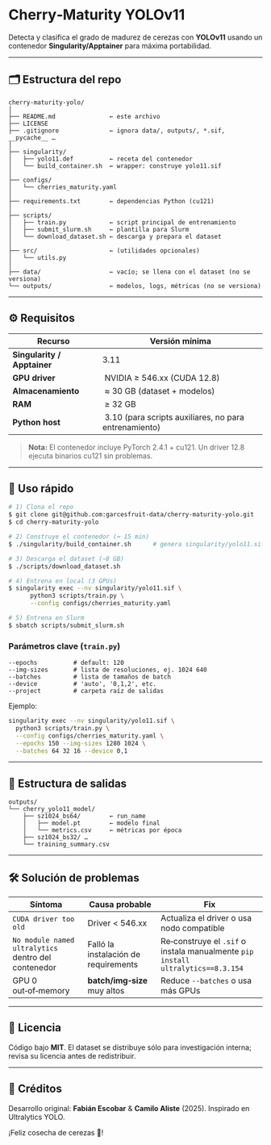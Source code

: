 # Cherry‑Maturity YOLOv11

Detecta y clasifica el grado de madurez de cerezas con **YOLOv11** usando un contenedor **Singularity/Apptainer** para máxima portabilidad.

---

## 🗂️ Estructura del repo

```text
cherry-maturity-yolo/
│
├── README.md               ← este archivo
├── LICENSE
├── .gitignore              ← ignora data/, outputs/, *.sif, __pycache__ …
│
├── singularity/
│   ├── yolo11.def          ← receta del contenedor
│   └── build_container.sh  ← wrapper: construye yolo11.sif
│
├── configs/
│   └── cherries_maturity.yaml
│
├── requirements.txt        ← dependencias Python (cu121)
│
├── scripts/
│   ├── train.py            ← script principal de entrenamiento
│   ├── submit_slurm.sh     ← plantilla para Slurm
│   └── download_dataset.sh ← descarga y prepara el dataset
│
├── src/                    ← (utilidades opcionales)
│   └── utils.py
│
├── data/                   ← vacío; se llena con el dataset (no se versiona)
└── outputs/                ← modelos, logs, métricas (no se versiona)
```

---

## ⚙️ Requisitos

| Recurso                     | Versión mínima                                         |
| --------------------------- | ------------------------------------------------------ |
| **Singularity / Apptainer** | 3.11                                                   |
| **GPU driver**              |  NVIDIA ≥ 546.xx (CUDA 12.8)                           |
| **Almacenamiento**          |  ≈ 30 GB (dataset + modelos)                           |
| **RAM**                     |  ≥ 32 GB                                               |
| **Python host**             |  3.10 (para scripts auxiliares, no para entrenamiento) |

> **Nota:** El contenedor incluye PyTorch 2.4.1 + cu121. Un driver 12.8 ejecuta binarios cu121 sin problemas.

---

## 🚀 Uso rápido

```bash
# 1) Clona el repo
$ git clone git@github.com:garcesfruit-data/cherry-maturity-yolo.git
$ cd cherry-maturity-yolo

# 2) Construye el contenedor (≈ 15 min)
$ ./singularity/build_container.sh      # genera singularity/yolo11.sif

# 3) Descarga el dataset (~8 GB)
$ ./scripts/download_dataset.sh

# 4) Entrena en local (3 GPUs)
$ singularity exec --nv singularity/yolo11.sif \
      python3 scripts/train.py \
      --config configs/cherries_maturity.yaml

# 5) Entrena en Slurm
$ sbatch scripts/submit_slurm.sh
```

### Parámetros clave (`train.py`)

```text
--epochs          # default: 120
--img-sizes       # lista de resoluciones, ej. 1024 640
--batches         # lista de tamaños de batch
--device          # 'auto', '0,1,2', etc.
--project         # carpeta raíz de salidas
```

Ejemplo:

```bash
singularity exec --nv singularity/yolo11.sif \
  python3 scripts/train.py \
  --config configs/cherries_maturity.yaml \
  --epochs 150 --img-sizes 1280 1024 \
  --batches 64 32 16 --device 0,1
```

---

## 📂 Estructura de salidas

```
outputs/
└── cherry_yolo11_model/
    ├── sz1024_bs64/        ← run_name
    │   ├── model.pt        ← modelo final
    │   └── metrics.csv     ← métricas por época
    ├── sz1024_bs32/ …
    └── training_summary.csv
```

---

## 🛠️ Solución de problemas

| Síntoma                                             | Causa probable                       | Fix                                                                             |
| --------------------------------------------------- | ------------------------------------ | ------------------------------------------------------------------------------- |
| `CUDA driver too old`                               | Driver < 546.xx                      | Actualiza el driver o usa nodo compatible                                       |
| `No module named ultralytics` dentro del contenedor | Falló la instalación de requirements | Re‑construye el `.sif` o instala manualmente `pip install ultralytics==8.3.154` |
| GPU 0 out‑of‑memory                                 | **batch/img‑size** muy altos         | Reduce `--batches` o usa más GPUs                                               |

---

## 📝 Licencia

Código bajo **MIT**. El dataset se distribuye sólo para investigación interna; revisa su licencia antes de redistribuir.

---

## 🤝 Créditos

Desarrollo original: **Fabián Escobar** & **Camilo Aliste** (2025). Inspirado en Ultralytics YOLO.

¡Feliz cosecha de cerezas 🍒!

